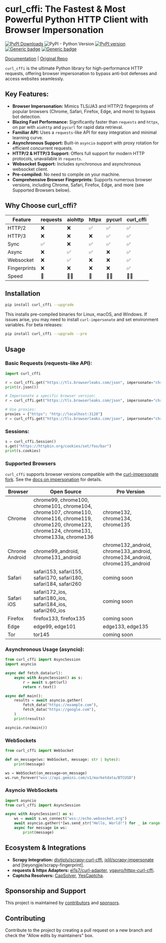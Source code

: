 # curl_cffi: The Fastest & Most Powerful Python HTTP Client with Browser Impersonation

[![PyPI Downloads](https://static.pepy.tech/badge/curl-cffi/week)](https://pepy.tech/projects/curl-cffi)
![PyPI - Python Version](https://img.shields.io/pypi/pyversions/curl_cffi)
[![PyPI version](https://badge.fury.io/py/curl-cffi.svg)](https://badge.fury.io/py/curl-cffi)
[![Generic badge](https://img.shields.io/badge/Telegram%20Group-join-blue?logo=telegram)](https://t.me/+lL9n33eZp480MGM1)
[![Generic badge](https://img.shields.io/badge/Discord-join-purple?logo=blue)](https://discord.gg/kJqMHHgdn2)

[Documentation](https://curl-cffi.readthedocs.io) | [Original Repo](https://github.com/lexiforest/curl_cffi)

`curl_cffi` is the ultimate Python library for high-performance HTTP requests, offering browser impersonation to bypass anti-bot defenses and access websites seamlessly.

## Key Features:

*   **Browser Impersonation:** Mimics TLS/JA3 and HTTP/2 fingerprints of popular browsers (Chrome, Safari, Firefox, Edge, and more) to bypass bot detection.
*   **Blazing Fast Performance:** Significantly faster than `requests` and `httpx`, on par with `aiohttp` and `pycurl` for rapid data retrieval.
*   **Familiar API:**  Uses a `requests`-like API for easy integration and minimal learning curve.
*   **Asynchronous Support:** Built-in `asyncio` support with proxy rotation for efficient concurrent requests.
*   **HTTP/2 & HTTP/3 Support:**  Offers full support for modern HTTP protocols, unavailable in `requests`.
*   **Websocket Support:** Includes synchronous and asynchronous websocket client.
*   **Pre-compiled:** No need to compile on your machine.
*   **Comprehensive Browser Fingerprints:** Supports numerous browser versions, including Chrome, Safari, Firefox, Edge, and more (see Supported Browsers below).

## Why Choose curl_cffi?

| Feature          | requests | aiohttp | httpx  | pycurl | curl_cffi |
|------------------|----------|---------|--------|--------|-----------|
| HTTP/2           | ❌       | ❌      | ✅     | ✅     | ✅         |
| HTTP/3           | ❌       | ❌      | ❌     | ✅     | ✅         |
| Sync             | ✅       | ❌      | ✅     | ✅     | ✅         |
| Async            | ❌       | ✅      | ✅     | ❌     | ✅         |
| Websocket        | ❌       | ✅      | ❌     | ❌     | ✅         |
| Fingerprints     | ❌       | ❌      | ❌     | ❌     | ✅         |
| Speed            | 🐇       | 🐇🐇    | 🐇     | 🐇🐇   | 🐇🐇        |

## Installation

```bash
pip install curl_cffi --upgrade
```

This installs pre-compiled binaries for Linux, macOS, and Windows.  If issues arise, you may need to install `curl-impersonate` and set environment variables.  For beta releases:

```bash
pip install curl_cffi --upgrade --pre
```

## Usage

### Basic Requests (requests-like API):

```python
import curl_cffi

r = curl_cffi.get("https://tls.browserleaks.com/json", impersonate="chrome")
print(r.json())

# Impersonate a specific browser version:
r = curl_cffi.get("https://tls.browserleaks.com/json", impersonate="chrome124")

# Use proxies:
proxies = {"https": "http://localhost:3128"}
r = curl_cffi.get("https://tls.browserleaks.com/json", impersonate="chrome", proxies=proxies)
```

### Sessions:

```python
s = curl_cffi.Session()
s.get("https://httpbin.org/cookies/set/foo/bar")
print(s.cookies)
```

### Supported Browsers

`curl_cffi` supports browser versions compatible with the [curl-impersonate fork](https://github.com/lexiforest/curl-impersonate). See the [docs on impersonation](https://curl-cffi.readthedocs.io/en/latest/impersonate/_index.html) for details.

| Browser          | Open Source                                                     | Pro Version     |
|------------------|-----------------------------------------------------------------|-----------------|
| Chrome           | chrome99, chrome100, chrome101, chrome104, chrome107, chrome110, chrome116, chrome119, chrome120, chrome123, chrome124, chrome131, chrome133a, chrome136 | chrome132, chrome134, chrome135     |
| Chrome Android   | chrome99_android, chrome131_android                              | chrome132_android, chrome133_android, chrome134_android, chrome135_android         |
| Safari           | safari153, safari155, safari170, safari180, safari184, safari260                       | coming soon     |
| Safari iOS       | safari172_ios, safari180_ios, safari184_ios, safari260_ios                        | coming soon     |
| Firefox          | firefox133, firefox135                        | coming soon     |
| Edge             | edge99, edge101                        | edge133, edge135     |
| Tor              | tor145                        | coming soon     |

### Asynchronous Usage (asyncio):

```python
from curl_cffi import AsyncSession
import asyncio

async def fetch_data(url):
    async with AsyncSession() as s:
        r = await s.get(url)
        return r.text()

async def main():
    results = await asyncio.gather(
        fetch_data("https://example.com"),
        fetch_data("https://google.com"),
    )
    print(results)

asyncio.run(main())
```

### WebSockets

```python
from curl_cffi import WebSocket

def on_message(ws: WebSocket, message: str | bytes):
    print(message)

ws = WebSocket(on_message=on_message)
ws.run_forever("wss://api.gemini.com/v1/marketdata/BTCUSD")
```

### Asyncio WebSockets

```python
import asyncio
from curl_cffi import AsyncSession

async with AsyncSession() as s:
    ws = await s.ws_connect("wss://echo.websocket.org")
    await asyncio.gather(*[ws.send_str("Hello, World!") for _ in range(10)])
    async for message in ws:
        print(message)
```

## Ecosystem & Integrations

*   **Scrapy Integration:** [divtiply/scrapy-curl-cffi](https://github.com/divtiply/scrapy-curl-cffi), [jxlil/scrapy-impersonate](https://github.com/jxlil/scrapy-impersonate) and [tieyongjie/scrapy-fingerprint].
*   **requests & httpx Adapters:**  [el1s7/curl-adapter](https://github.com/el1s7/curl-adapter), [vgavro/httpx-curl-cffi](https://github.com/vgavro/httpx-curl-cffi).
*   **Captcha Resolvers:**  [CapSolver](https://docs.capsolver.com/en/api/), [YesCaptcha](https://yescaptcha.atlassian.net/wiki/spaces/YESCAPTCHA/overview).

## Sponsorship and Support

This project is maintained by [contributors](https://github.com/lexiforest/curl_cffi/graphs/contributors) and [sponsors](https://github.com/sponsors/lexiforest).

## Contributing

Contribute to the project by creating a pull request on a new branch and check the "Allow edits by maintainers" box.